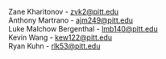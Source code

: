 Zane Kharitonov - zvk2@pitt.edu <br />
Anthony Martrano - ajm249@pitt.edu <br />
Luke Malchow Bergenthal - lmb140@pitt.edu <br />
Kevin Wang - kew122@pitt.edu <br />
Ryan Kuhn - rlk53@pitt.edu <br/>